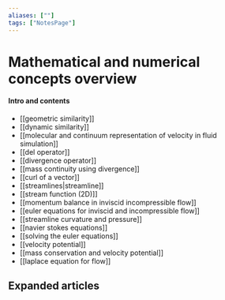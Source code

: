 ```yaml
---
aliases: [""]
tags: ["NotesPage"]
---
```


# Mathematical and numerical concepts overview

#### Intro and contents
- [[geometric similarity]]
- [[dynamic similarity]]
- [[molecular and continuum representation of velocity in fluid simulation]]
- [[del operator]]
- [[divergence operator]]
- [[mass continuity using divergence]]
- [[curl of a vector]]
- [[streamlines|streamline]]
- [[stream function (2D)]]
- [[momentum balance in inviscid incompressible flow]]
- [[euler equations for inviscid and incompressible flow]]
- [[streamline curvature and pressure]]
- [[navier stokes equations]]
- [[solving the euler equations]]
- [[velocity potential]]
- [[mass conservation and velocity potential]]
- [[laplace equation for flow]]


## Expanded articles

